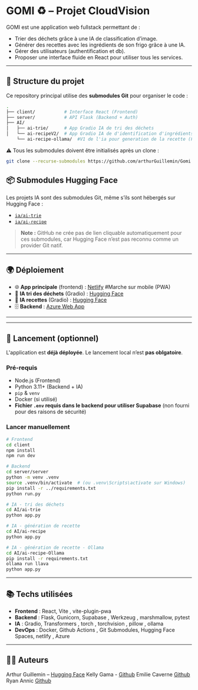 # GOMI ♻️ – Projet CloudVision

GOMI est une application web fullstack permettant de :

- Trier des déchets grâce à une IA de classification d’image.
- Générer des recettes avec les ingrédients de son frigo grâce à une IA.
- Gérer des utilisateurs (authentification et db).
- Proposer une interface fluide en React pour utiliser tous les services.

---

## 📁 Structure du projet

Ce repository principal utilise des **submodules Git** pour organiser le code :

```bash
.
├── client/           # Interface React (Frontend)
├── server/           # API Flask (Backend + Auth)
├── AI/
│   ├── ai-trie/      # App Gradio IA de tri des déchets
│   └── ai-recipeV2/  # App Gradio IA de d'identification d'ingrédients et de generation d'une recette
    └── ai-recipe-ollama/  #V1 de l'ia pour generation de la recette (Flask + Ollama)
```

⚠️ Tous les submodules doivent être initialisés après un clone :
```bash
git clone --recurse-submodules https://github.com/arthurGuillemin/Gomi.git
```
## 📦 Submodules Hugging Face

Les projets IA sont des submodules Git, même s’ils sont hébergés sur Hugging Face :

- [`ia/ai-trie`](https://huggingface.co/spaces/ankz22/trash-classifier/tree/main)
- [`ia/ai-recipe`](https://huggingface.co/spaces/ankz22/Fridge_recipe_app2/tree/main)

> **Note :** GitHub ne crée pas de lien cliquable automatiquement pour ces submodules, car Hugging Face n’est pas reconnu comme un provider Git natif.

---

## 🌍 Déploiement

- 🌐 **App principale** (frontend) : [Netlify](https://gomiproject.netlify.app/)  #Marche sur mobile (PWA)
- 🧠 **IA tri des déchets** (Gradio) : [Hugging Face](https://huggingface.co/spaces/ankz22/trash-classifier)
- 🍳 **IA recettes** (Gradio) : [Hugging Face](https://huggingface.co/spaces/ankz22/Fridge_recipe_app2)
- 🗄️ **Backend** : [Azure Web App](https://flask-backend-gomi-hbbjbyc9agend4fh.francecentral-01.azurewebsites.net)

---

---

## 🚀 Lancement (optionnel)

L'application est **déjà déployée**. Le lancement local n’est **pas oblgatoire**.

### Pré-requis

- Node.js (Frontend)
- Python 3.11+ (Backend + IA)
- `pip` & `venv`
- Docker (si utilisé)
- **Fichier `.env` requis dans le backend pour utiliser Supabase** (non fourni pour des raisons de sécurité)

### Lancer manuellement

```bash
# Frontend
cd client
npm install
npm run dev
```

```bash
# Backend
cd server/server
python -m venv .venv
source .venv/bin/activate  # (ou .venv\Scripts\activate sur Windows)
pip install -r ../requirements.txt
python run.py
```

```bash
# IA - tri des déchets
cd AI/ai-trie
python app.py
```

```bash
# IA - génération de recette
cd AI/ai-recipe
python app.py
```

```bash
# IA - génération de recette - Ollama
cd AI/ai-recipe-Ollama
pip install -r requirements.txt
ollama run llava
python app.py
```

---

## 📚 Techs utilisées

- **Frontend** : React, Vite , vite-plugin-pwa
- **Backend** : Flask, Gunicorn, Supabase ,  Werkzeug , marshmallow, pytest 
- **IA** : Gradio, Transformers , torch , torchvision , pillow , ollama
- **DevOps** : Docker, Github Actions , Git Submodules, Hugging Face Spaces, netlify , Azure

---


## 👨‍💻 Auteurs

Arthur Guillemin – [Hugging Face](https://huggingface.co/ankz22)
Kelly Gama - [Github](https://github.com/yelineeee)
Emilie Caverne [Github](https://github.com/emilie-caverne)
Ryan Annic [Github](https://github.com/gladiaaa)
